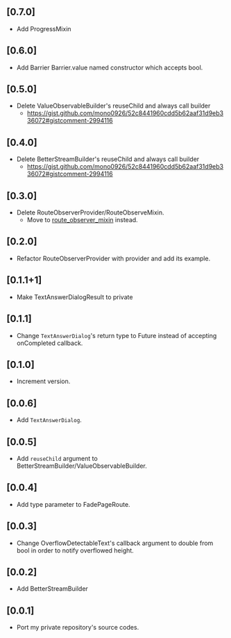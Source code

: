 ## [0.7.0]

- Add ProgressMixin

## [0.6.0]

- Add Barrier Barrier.value named constructor which accepts bool.

## [0.5.0]

- Delete ValueObservableBuilder's reuseChild and always call builder
    - https://gist.github.com/mono0926/52c8441960cdd5b62aaf31d9eb336072#gistcomment-2994116

## [0.4.0]

- Delete BetterStreamBuilder's reuseChild and always call builder
    - https://gist.github.com/mono0926/52c8441960cdd5b62aaf31d9eb336072#gistcomment-2994116

## [0.3.0]

- Delete RouteObserverProvider/RouteObserveMixin.
    - Move to [route_observer_mixin](https://pub.dev/packages/route_observer_mixin) instead.

## [0.2.0]

- Refactor RouteObserverProvider with provider and add its example.

## [0.1.1+1]

- Make TextAnswerDialogResult to private

## [0.1.1]

- Change `TextAnswerDialog`'s return type to Future<bool> instead of accepting onCompleted callback.

## [0.1.0]

- Increment version.

## [0.0.6]

- Add `TextAnswerDialog`.

## [0.0.5]

- Add `reuseChild` argument to BetterStreamBuilder/ValueObservableBuilder.

## [0.0.4]

- Add type parameter to FadePageRoute.

## [0.0.3]

- Change OverflowDetectableText's callback argument to double from bool in order to notify overflowed height.

## [0.0.2]

- Add BetterStreamBuilder

## [0.0.1]

- Port my private repository's source codes.
